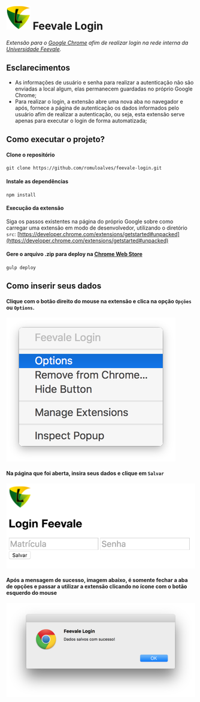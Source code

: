# ![Logo](docs/logo-64.png) Feevale Login
*Extensão para o [Google Chrome](https://www.google.com.br/chrome/) afim de realizar login na rede interna da [Universidade Feevale](http://www.feevale.br/).*

## Esclarecimentos
- As informações de usuário e senha para realizar a autenticação não são enviadas a local algum, elas permanecem guardadas no próprio Google Chrome;
- Para realizar o login, a extensão abre uma nova aba no navegador e após, fornece a página de autenticação os dados informados pelo usuário afim de realizar a autenticação, ou seja, esta extensão serve apenas para executar o login de forma automatizada;

## Como executar o projeto?
#### Clone o repositório
```
git clone https://github.com/romuloalves/feevale-login.git
```

#### Instale as dependências
```
npm install
```

#### Execução da extensão
Siga os passos existentes na página do próprio Google sobre como carregar uma extensão em modo de desenvolvedor, utilizando o diretório `src`:
[https://developer.chrome.com/extensions/getstarted#unpacked](https://developer.chrome.com/extensions/getstarted#unpacked)

#### Gere o arquivo .zip para deploy na [Chrome Web Store](https://chrome.google.com/webstore/)
```
gulp deploy
```

## Como inserir seus dados
#### Clique com o botão direito do mouse na extensão e clica na opção `Opções` ou `Options`.
![Lista de opções](./docs/options.png)

#### Na página que foi aberta, insira seus dados e clique em `Salvar`
![Tela para informar dados](./docs/salvar.png)

#### Após a mensagem de sucesso, imagem abaixo, é somente fechar a aba de opções e passar a utilizar a extensão clicando no ícone com o botão esquerdo do mouse
![Mensagem de sucesso](./docs/sucesso.png)
